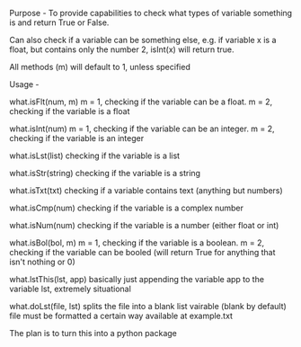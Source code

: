 Purpose - To provide capabilities to check what types of variable something is and return True or False. 

Can also check if a variable can be something else, e.g. if variable x is a float, but contains only the number 2, isInt(x) will return true.


All methods (m) will default to 1, unless specified

Usage -

what.isFlt(num, m)      m = 1, checking if the variable can be a float. m = 2, checking if the variable is a float

what.isInt(num)         m = 1, checking if the variable can be an integer. m = 2, checking if the variable is an integer

what.isLst(list)        checking if the variable is a list

what.isStr(string)      checking if the variable is a string

what.isTxt(txt)         checking if a variable contains text (anything but numbers)

what.isCmp(num)         checking if the variable is a complex number

what.isNum(num)         checking if the variable is a number (either float or int)

what.isBol(bol, m)      m = 1, checking if the variable is a boolean. m = 2, checking if the variable can be booled (will return True for anything that isn't nothing or 0)

what.lstThis(lst, app)  basically just appending the variable app to the variable lst, extremely situational

what.doLst(file, lst)   splits the file into a blank list vairable (blank by default) file must be formatted a certain way available at example.txt

The plan is to turn this into a python package